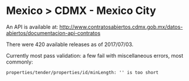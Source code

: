 Mexico > CDMX - Mexico City
===========================

An API is available at: http://www.contratosabiertos.cdmx.gob.mx/datos-abiertos/documentacion-api-contratos

There were 420 available releases as of 2017/07/03.

Currently most pass validation: a few fail with miscellaneous errors, most commonly:

    properties/tender/properties/id/minLength: '' is too short
